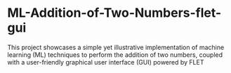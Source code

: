 # ML-Addition-of-Two-Numbers-flet-gui
This project showcases a simple yet illustrative implementation of machine learning (ML) techniques to perform the addition of two numbers, coupled with a user-friendly graphical user interface (GUI) powered by FLET
